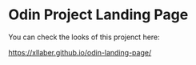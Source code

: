 # Odin Project Landing Page

You can check the looks of this projenct here:

https://xllaber.github.io/odin-landing-page/
